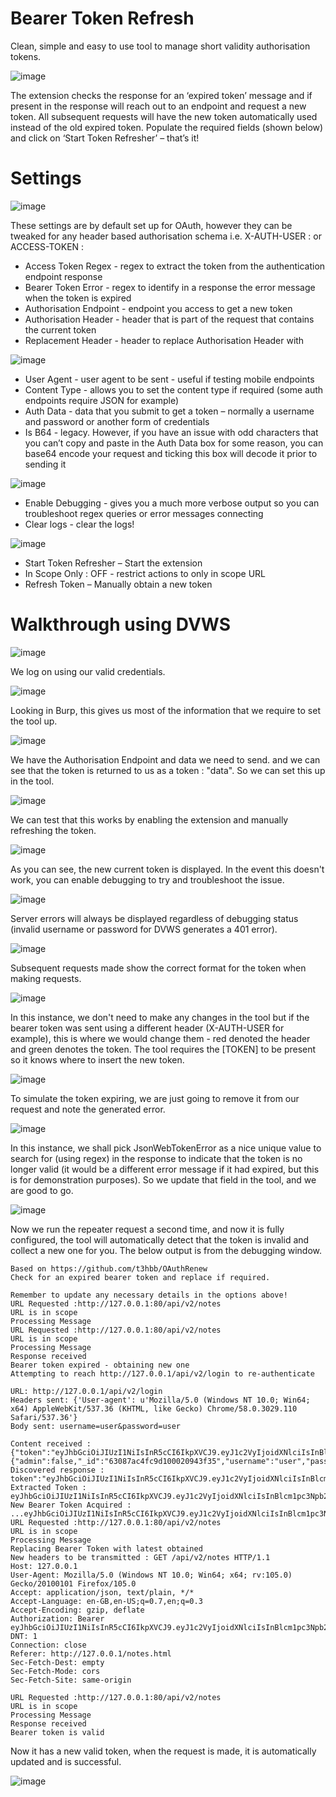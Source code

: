 # Bearer Token Refresh

 
Clean, simple and easy to use tool to manage short validity authorisation tokens.

![image](https://user-images.githubusercontent.com/110976090/188850493-57bcff7b-87c0-4e0e-a573-087d3bfc49ca.png)

The extension checks the response for an ‘expired token’ message and if present in the response will reach out to an endpoint and request a new token. All subsequent requests will have the new token automatically used instead of the old expired token. Populate the required fields (shown below) and click on ‘Start Token Refresher’ – that’s it!

# Settings

![image](https://user-images.githubusercontent.com/110976090/188850663-65f4f1f7-c2f8-49c3-a89f-a74fb323483d.png)

These settings are by default set up for OAuth, however they can be tweaked for any header based authorisation schema i.e. X-AUTH-USER : or ACCESS-TOKEN : 

- Access Token Regex - regex to extract the token from the authentication endpoint response
- Bearer Token Error - regex to identify in a response the error message when the token is expired
- Authorisation Endpoint  - endpoint you access to get a new token 
- Authorisation Header - header that is part of the request that contains the current token
- Replacement Header - header to replace Authorisation Header with


![image](https://user-images.githubusercontent.com/110976090/188850742-662d23f4-afe4-40c1-844f-da93660cc7ba.png)


- User Agent - user agent to be sent - useful if testing mobile endpoints
- Content Type - allows you to set the content type if required (some auth endpoints require JSON for example)
- Auth Data - data that you submit to get a token – normally a username and password or another form of credentials
- Is B64 - legacy. However, if you have an issue with odd characters that you can’t copy and paste in the Auth Data box for some reason, you can base64 encode your request and ticking this box will decode it prior to sending it


![image](https://user-images.githubusercontent.com/110976090/188850888-f4063f22-7a6a-4360-aa20-efc31ae38cdd.png)


- Enable Debugging  - gives you a much more verbose output so you can troubleshoot regex queries or error messages connecting
- Clear logs - clear the logs! 

![image](https://user-images.githubusercontent.com/110976090/188851018-66795705-8bbe-4bd8-8725-c743547738f4.png)

- Start Token Refresher – Start the extension
- In Scope Only : OFF - restrict actions to only in scope URL
- Refresh Token – Manually obtain a new token


# Walkthrough using DVWS

![image](https://user-images.githubusercontent.com/110976090/188860063-656f6e37-3179-4678-b0c0-8412b3e69fcf.png)

We log on using our valid credentials.

![image](https://user-images.githubusercontent.com/110976090/188860161-5e6f100e-d5c4-4e04-b6ba-38fc47e460a5.png)

Looking in Burp, this gives us most of the information that we require to set the tool up.

![image](https://user-images.githubusercontent.com/110976090/188860962-afbf7297-8612-4875-92f9-3ba0d5ece2d8.png)

We have the Authorisation Endpoint and data we need to send. and we can see that the token is returned to us as a token : "data". So we can set this up in the tool.

![image](https://user-images.githubusercontent.com/110976090/188861397-3be668bb-f9e5-4156-87a1-dea326f0fea8.png)

We can test that this works by enabling the extension and manually refreshing the token. 

![image](https://user-images.githubusercontent.com/110976090/188862108-4c34b9e7-6b17-4767-9839-1c6c3c47aff6.png)

As you can see, the new current token is displayed. In the event this doesn't work, you can enable debugging to try and troubleshoot the issue.

![image](https://user-images.githubusercontent.com/110976090/188862492-0b932000-81e1-41c5-9f39-9126e44a1f35.png)

Server errors will always be displayed regardless of debugging status (invalid username or password for DVWS generates a 401 error).

![image](https://user-images.githubusercontent.com/110976090/188862724-7c8a95f7-68ec-41e7-84f2-5254847c1baa.png)

Subsequent requests made show the correct format for the token when making requests.

![image](https://user-images.githubusercontent.com/110976090/188863667-1f155798-e738-4cd1-9d9b-97a0a7cc2d53.png)

In this instance, we don't need to make any changes in the tool but if the bearer token was sent using a different header (X-AUTH-USER for example), this is where we would change them - red denoted the header and green denotes the token. The tool requires the [TOKEN] to be present so it knows where to insert the new token.

![image](https://user-images.githubusercontent.com/110976090/188864169-84eb94c4-7292-41f0-8997-a671924c6039.png)

To simulate the token expiring, we are just going to remove it from our request and note the generated error.

![image](https://user-images.githubusercontent.com/110976090/188864517-c937ca0d-7ffe-4b4e-8fca-50722e89f639.png)

In this instance, we shall pick JsonWebTokenError as a nice unique value to search for (using regex) in the response to indicate that the token is no longer valid (it would be a different error message if it had expired, but this is for demonstration purposes). So we update that field in the tool, and we are good to go.

![image](https://user-images.githubusercontent.com/110976090/188865548-f9f9d09b-cf7d-4b02-a6fa-30a459c78a80.png)

Now we run the repeater request a second time, and now it is fully configured, the tool will automatically detect that the token is invalid and collect a new one for you. The below output is from the debugging window.
```Loading Bearer Token Refresh Tool by @bb_hacks
Based on https://github.com/t3hbb/OAuthRenew
Check for an expired bearer token and replace if required.

Remember to update any necessary details in the options above!
URL Requested :http://127.0.0.1:80/api/v2/notes
URL is in scope 
Processing Message 
URL Requested :http://127.0.0.1:80/api/v2/notes
URL is in scope 
Processing Message 
Response received
Bearer token expired - obtaining new one
Attempting to reach http://127.0.0.1/api/v2/login to re-authenticate

URL: http://127.0.0.1/api/v2/login
Headers sent: {'User-agent': u'Mozilla/5.0 (Windows NT 10.0; Win64; x64) AppleWebKit/537.36 (KHTML, like Gecko) Chrome/58.0.3029.110 Safari/537.36'}
Body sent: username=user&password=user

Content received : {"token":"eyJhbGciOiJIUzI1NiIsInR5cCI6IkpXVCJ9.eyJ1c2VyIjoidXNlciIsInBlcm1pc3Npb25zIjpbInVzZXI6cmVhZCIsInVzZXI6d3JpdGUiXSwiaWF0IjoxNjYyNTQ5NzI1LCJleHAiOjE2NjI3MjI1MjUsImlzcyI6Imh0dHBzOi8vZ2l0aHViLmNvbS9zbm9vcHlzZWN1cml0eSJ9.CKtD0IFd67sgCNJ6yvbri566p8vH4oKqJWxS7OkIhC8","status":200,"result":{"admin":false,"_id":"63087ac4fc9d100020943f35","username":"user","password":"$2b$10$t7exJ4FimBZEqRTO1ECpzO7ZvAQmRK7ZV3H4f4HQzmxtSczrFq5i.","__v":0}}
Discovered response : token":"eyJhbGciOiJIUzI1NiIsInR5cCI6IkpXVCJ9.eyJ1c2VyIjoidXNlciIsInBlcm1pc3Npb25zIjpbInVzZXI6cmVhZCIsInVzZXI6d3JpdGUiXSwiaWF0IjoxNjYyNTQ5NzI1LCJleHAiOjE2NjI3MjI1MjUsImlzcyI6Imh0dHBzOi8vZ2l0aHViLmNvbS9zbm9vcHlzZWN1cml0eSJ9.CKtD0IFd67sgCNJ6yvbri566p8vH4oKqJWxS7OkIhC8"
Extracted Token : eyJhbGciOiJIUzI1NiIsInR5cCI6IkpXVCJ9.eyJ1c2VyIjoidXNlciIsInBlcm1pc3Npb25zIjpbInVzZXI6cmVhZCIsInVzZXI6d3JpdGUiXSwiaWF0IjoxNjYyNTQ5NzI1LCJleHAiOjE2NjI3MjI1MjUsImlzcyI6Imh0dHBzOi8vZ2l0aHViLmNvbS9zbm9vcHlzZWN1cml0eSJ9.CKtD0IFd67sgCNJ6yvbri566p8vH4oKqJWxS7OkIhC8
New Bearer Token Acquired : ...eyJhbGciOiJIUzI1NiIsInR5cCI6IkpXVCJ9.eyJ1c2VyIjoidXNlciIsInBlcm1pc3Npb25zIjpbInVzZXI6cmVhZCIsInVzZXI6d3JpdGUiXSwiaWF0IjoxNjYyNTQ5NzI1LCJleHAiOjE2NjI3MjI1MjUsImlzcyI6Imh0dHBzOi8vZ2l0aHViLmNvbS9zbm9vcHlzZWN1cml0eSJ9.CKtD0IFd67sgCNJ6yvbri566p8vH4oKqJWxS7OkIhC8...
URL Requested :http://127.0.0.1:80/api/v2/notes
URL is in scope 
Processing Message 
Replacing Bearer Token with latest obtained
New headers to be transmitted : GET /api/v2/notes HTTP/1.1
Host: 127.0.0.1
User-Agent: Mozilla/5.0 (Windows NT 10.0; Win64; x64; rv:105.0) Gecko/20100101 Firefox/105.0
Accept: application/json, text/plain, */*
Accept-Language: en-GB,en-US;q=0.7,en;q=0.3
Accept-Encoding: gzip, deflate
Authorization: Bearer eyJhbGciOiJIUzI1NiIsInR5cCI6IkpXVCJ9.eyJ1c2VyIjoidXNlciIsInBlcm1pc3Npb25zIjpbInVzZXI6cmVhZCIsInVzZXI6d3JpdGUiXSwiaWF0IjoxNjYyNTQ5NzI1LCJleHAiOjE2NjI3MjI1MjUsImlzcyI6Imh0dHBzOi8vZ2l0aHViLmNvbS9zbm9vcHlzZWN1cml0eSJ9.CKtD0IFd67sgCNJ6yvbri566p8vH4oKqJWxS7OkIhC8
DNT: 1
Connection: close
Referer: http://127.0.0.1/notes.html
Sec-Fetch-Dest: empty
Sec-Fetch-Mode: cors
Sec-Fetch-Site: same-origin

URL Requested :http://127.0.0.1:80/api/v2/notes
URL is in scope 
Processing Message 
Response received
Bearer token is valid
```
Now it has a new valid token, when the request is made, it is automatically updated and is successful.

![image](https://user-images.githubusercontent.com/110976090/188866593-3332c5db-f7ac-45f2-809f-e7f28904728a.png)







